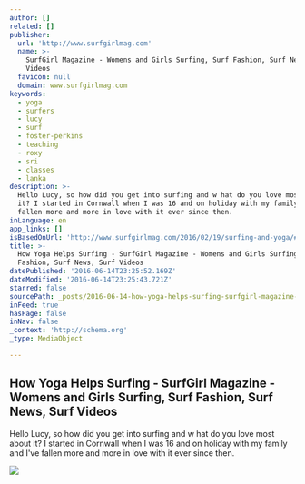 ```yaml
---
author: []
related: []
publisher:
  url: 'http://www.surfgirlmag.com'
  name: >-
    SurfGirl Magazine - Womens and Girls Surfing, Surf Fashion, Surf News, Surf
    Videos
  favicon: null
  domain: www.surfgirlmag.com
keywords:
  - yoga
  - surfers
  - lucy
  - surf
  - foster-perkins
  - teaching
  - roxy
  - sri
  - classes
  - lanka
description: >-
  Hello Lucy, so how did you get into surfing and w hat do you love most about
  it? I started in Cornwall when I was 16 and on holiday with my family and I've
  fallen more and more in love with it ever since then.
inLanguage: en
app_links: []
isBasedOnUrl: 'http://www.surfgirlmag.com/2016/02/19/surfing-and-yoga/#.V2CSTvkrK70'
title: >-
  How Yoga Helps Surfing - SurfGirl Magazine - Womens and Girls Surfing, Surf
  Fashion, Surf News, Surf Videos
datePublished: '2016-06-14T23:25:52.169Z'
dateModified: '2016-06-14T23:25:43.721Z'
starred: false
sourcePath: _posts/2016-06-14-how-yoga-helps-surfing-surfgirl-magazine-womens-and-girl.md
inFeed: true
hasPage: false
inNav: false
_context: 'http://schema.org'
_type: MediaObject

---
```

<article style=""><h1>How Yoga Helps Surfing - SurfGirl Magazine - Womens and Girls Surfing, Surf Fashion, Surf News, Surf Videos</h1><p>Hello Lucy, so how did you get into surfing and w hat do you love most about it? I started in Cornwall when I was 16 and on holiday with my family and I've fallen more and more in love with it ever since then.</p><img src="http://www.surfgirlmag.com/wp-content/uploads/Lucy1.jpg" /></article>